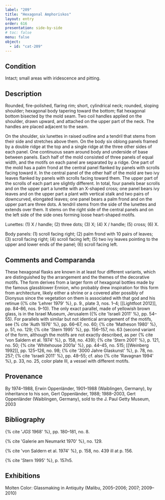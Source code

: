 ```yaml
---
label: "209"
title: "Hexagonal Amphoriskos"
layout: entry
order: 616
presentation: side-by-side
# toc: false
menu: false
object:
  - id: "cat-209"
---
```


## Condition

Intact; small areas with iridescence and pitting.

## Description

Rounded, fire-polished, flaring rim; short, cylindrical neck; rounded, sloping shoulder; hexagonal body tapering toward the bottom; flat hexagonal bottom bisected by the mold seam. Two coil handles applied on the shoulder, drawn upward, and attached on the upper part of the neck. The handles are placed adjacent to the seam.

On the shoulder, six lunettes in raised outline and a tendril that stems from their side and stretches above them. On the body six oblong panels framed by a double ridge at the top and a single ridge at the three other sides of each panel. One continuous seam around body and underside of base between panels. Each half of the mold consisted of three panels of equal width, and the motifs on each panel are separated by a ridge. One part of the mold has a palm frond at the central panel flanked by panels with scrolls facing toward it. In the central panel of the other half of the mold are two ivy leaves flanked by panels with scrolls facing toward them. The upper part of the scrolls of each part are slightly different. In total, four panels bear scrolls and on the upper part a lunette with an X-shaped cross; one panel bears ivy leaves and on the upper part a plant with vertical stalk and two pairs of downcurved, elongated leaves; one panel bears a palm frond and on the upper part are three dots. A tendril stems from the side of the lunettes and extends over them. It stems on the right side of the central panels and on the left side of the side ones forming loose heart-shaped motifs.

Lunettes: (1) X / handle; (2) three dots; (3) X; (4) X / handle; (5) cross; (6) X.

Body panels: (1) scroll facing right; (2) palm frond with 10 pairs of leaves; (3) scroll facing right; (4) scroll facing left; (5) two ivy leaves pointing to the upper and lower ends of the panel; (6) scroll facing left.

## Comments and Comparanda

These hexagonal flasks are known in at least four different variants, which are distinguished by the arrangement and the themes of the decorative motifs. The form derives from a larger form of hexagonal bottles made by the famous glassblower Ennion, who probably drew inspiration for this form from architecture, likely either a shrine or a covered alter possibly of Dionysus since the vegetation on them is associated with that god and his retinue ({% cite 'Lehrer 1979' %}, p. 9., plate 3, nos. 1–4; [[Lightfoot 2012]], pp. 84–86, nos. 9–10). The only exact parallel, made of yellowish brown glass, is in the Israel Museum, Jerusalem ({% cite 'Israeli 2011' %}, pp. 54–55). For parallels with similar but not identical arrangement of the motifs, see {% cite 'Auth 1976' %}, pp. 66–67, no. 60; {% cite 'Matheson 1980' %}, p. 51, no. 129; {% cite 'Stern 1995' %}, pp. 156–157, no. 63 (second variant of the form, although the motifs are not exactly described, as per {% cite 'von Saldern et al. 1974' %}, p. 158, no. 439); {% cite 'Stern 2001' %}, p. 121, no. 50; {% cite 'Whitehouse 2001a' %}, pp. 44–45, no. 515; [[Weinberg 1992]], pp. 125–126, no. 98; {% cite '3000 Jahre Glaskunst' %}, p. 78, no. 257; {% cite 'Israeli 2011' %}, pp. 48–55; cf. also {% cite 'Ravagnan 1994' %}, p. 33, no. 25, color plate III, a vessel with different motifs.

## Provenance

By 1974–1988, Erwin Oppenländer, 1901–1988 (Waiblingen, Germany), by inheritance to his son, Gert Oppenländer, 1988; 1988–2003, Gert Oppenländer (Waiblingen, Germany), sold to the J. Paul Getty Museum, 2003

## Bibliography

{% cite '*JGS* 1968' %}, pp. 180–181, no. 8.

{% cite 'Galerie am Neumarkt 1970' %}, no. 129.

{% cite 'von Saldern et al. 1974' %}, p. 158, no. 439 ill at p. 156.

{% cite 'Stern 1995' %}, p. 157n5.

## Exhibitions

Molten Color: Glassmaking in Antiquity (Malibu, 2005–2006; 2007; 2009–2010)